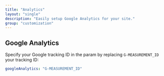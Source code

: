 ```yaml
---
title: "Analytics"
layout: "single"
description: "Easily setup Google Analytics for your site."
group: "customization"
---
```


## Google Analytics

Specify your Google tracking ID in the param by replacing `G-MEASUREMENT_ID` your tracking ID:

```yaml
googleAnalytics: "G-MEASUREMENT_ID"
```

